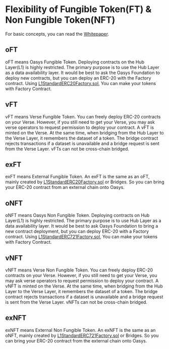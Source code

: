 # Flexibility of Fungible Token(FT) & Non Fungible Token(NFT)

For basic concepts, you can read the [Whitepaper](/docs/whitepaper/solution/ft-nft-design).

## oFT

oFT means Oasys Fungible Token. 
Deploying contracts on the Hub Layer(L1) is highly restricted. The primary purpose is to use the Hub Layer as a data availability layer. 
It would be best to ask the Oasys Foundation to deploy new contracts, but you can deploy an ERC-20 with the Factory contract.
Using [L1StandardERC20Factory.sol](https://github.com/oasysgames/oasys-optimism/blob/04f77a5c03fd5888716c0d9d5e8d68a674b92e5b/packages/contracts/contracts/oasys/L1/token/L1StandardERC20Factory.sol), You can make your tokens with Factory Contract. 


## vFT

<!-- TRANSLATION: Not sure what is meant by 'if you still need to get your Verse....'  -->
vFT means Verse Fungible Token. 
You can freely deploy ERC-20 contracts on your Verse. However, if you still need to get your Verse, you may ask verse operators to request permission to deploy your contract.
A vFT is minted on the Verse. At the same time, when bridging from the Hub Layer to the Verse Layer, it remembers the dataset of a token. The bridge contract rejects transactions if a dataset is unavailable and a bridge request is sent from the Verse Layer. vFTs can not be cross-chain bridged.

## exFT

exFT means External Fungible Token.
An exFT is the same as an oFT, mainly created by [L1StandardERC20Factory.sol](https://github.com/oasysgames/oasys-optimism/blob/04f77a5c03fd5888716c0d9d5e8d68a674b92e5b/packages/contracts/contracts/oasys/L1/token/L1StandardERC20Factory.sol) or Bridges. So you can bring your ERC-20 contract from an external chain onto Oasys.


## oNFT
<!-- TRANSLATION: Should be ERC-721 instead of ERC-20? -->

oNFT means Oasys Non Fungible Token. 
Deploying contracts on Hub Layer(L1) is highly restricted. The primary purpose is to use Hub Layer as a data availability layer. 
It would be best to ask Oasys Foundation to bring a new contract deployment, but you can deploy ERC-20 with a Factory contract.
Using [L1StandardERC721Factory.sol](https://github.com/oasysgames/oasys-optimism/blob/04f77a5c03fd5888716c0d9d5e8d68a674b92e5b/packages/contracts/contracts/oasys/L1/token/L1StandardERC721Factory.sol), You can make your tokens with Factory Contract. 


## vNFT
<!-- TRANSLATION: Should be ERC-721 instead of ERC-20? -->
<!-- TRANSLATION: Not sure what is meant by 'if you still need to get your Verse....'  -->

vNFT means Verse Non Fungible Token. 
You can freely deploy ERC-20 contracts on your Verse. However, if you still need to get your Verse, you may ask verse operators to request permission to deploy your contract.
A vNFT is minted on the Verse. At the same time, when bridging from the Hub Layer to the Verse Layer, it remembers the dataset of a token. The bridge contract rejects transactions if a dataset is unavailable and a bridge request is sent from the Verse Layer. vNFTs can not be cross-chain bridged.

## exNFT
<!-- TRANSLATION: Should be ERC-721 instead of ERC-20? -->

exNFT means External Non Fungible Token.
An exNFT is the same as an oNFT, mainly created by [L1StandardERC721Factory.sol](https://github.com/oasysgames/oasys-optimism/blob/04f77a5c03fd5888716c0d9d5e8d68a674b92e5b/packages/contracts/contracts/oasys/L1/token/L1StandardERC721Factory.sol) or Bridges. So you can bring your ERC-20 contract from the external chain onto Oasys.